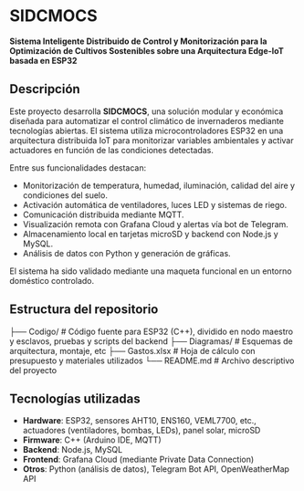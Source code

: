# SIDCMOCS  
**Sistema Inteligente Distribuido de Control y Monitorización para la Optimización de Cultivos Sostenibles sobre una Arquitectura Edge-IoT basada en ESP32**

## Descripción

Este proyecto desarrolla **SIDCMOCS**, una solución modular y económica diseñada para automatizar el control climático de invernaderos mediante tecnologías abiertas. El sistema utiliza microcontroladores ESP32 en una arquitectura distribuida IoT para monitorizar variables ambientales y activar actuadores en función de las condiciones detectadas.

Entre sus funcionalidades destacan:

- Monitorización de temperatura, humedad, iluminación, calidad del aire y condiciones del suelo.
- Activación automática de ventiladores, luces LED y sistemas de riego.
- Comunicación distribuida mediante MQTT.
- Visualización remota con Grafana Cloud y alertas vía bot de Telegram.
- Almacenamiento local en tarjetas microSD y backend con Node.js y MySQL.
- Análisis de datos con Python y generación de gráficas.

El sistema ha sido validado mediante una maqueta funcional en un entorno doméstico controlado.

## Estructura del repositorio

├── Codigo/ # Código fuente para ESP32 (C++), dividido en nodo maestro y esclavos, pruebas y scripts del backend
├── Diagramas/ # Esquemas de arquitectura, montaje, etc
├── Gastos.xlsx # Hoja de cálculo con presupuesto y materiales utilizados
└── README.md # Archivo descriptivo del proyecto

## Tecnologías utilizadas

- **Hardware**: ESP32, sensores AHT10, ENS160, VEML7700, etc., actuadores (ventiladores, bombas, LEDs), panel solar, microSD
- **Firmware**: C++ (Arduino IDE, MQTT)
- **Backend**: Node.js, MySQL
- **Frontend**: Grafana Cloud (mediante Private Data Connection)
- **Otros**: Python (análisis de datos), Telegram Bot API, OpenWeatherMap API
